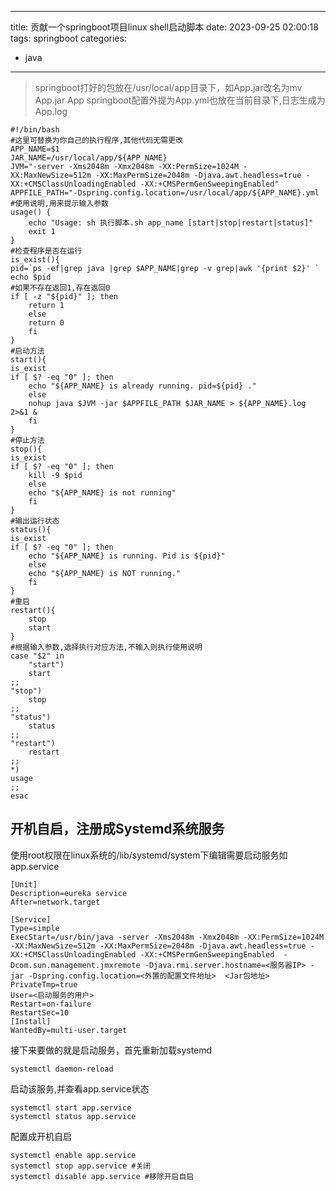 
---
title: 贡献一个springboot项目linux shell启动脚本
date: 2023-09-25 02:00:18
tags: springboot
categories: 
- java
---
>springboot打好的包放在/usr/local/app目录下，如App.jar改名为mv App.jar App
>springboot配置外提为App.yml也放在当前目录下,日志生成为App.log
```shell
#!/bin/bash 
#这里可替换为你自己的执行程序,其他代码无需更改 
APP_NAME=$1
JAR_NAME=/usr/local/app/${APP_NAME} 
JVM="-server -Xms2048m -Xmx2048m -XX:PermSize=1024M -XX:MaxNewSize=512m -XX:MaxPermSize=2048m -Djava.awt.headless=true -XX:+CMSClassUnloadingEnabled -XX:+CMSPermGenSweepingEnabled"
APPFILE_PATH="-Dspring.config.location=/usr/local/app/${APP_NAME}.yml 
#使用说明,用来提示输入参数 
usage() { 
	echo "Usage: sh 执行脚本.sh app_name [start|stop|restart|status]" 
	exit 1 
} 
#检查程序是否在运行 
is_exist(){ 
pid=`ps -ef|grep java |grep $APP_NAME|grep -v grep|awk '{print $2}' ` 
echo $pid
#如果不存在返回1,存在返回0 
if [ -z "${pid}" ]; then 
	return 1 
	else 
	return 0 
	fi 
} 
#启动方法 
start(){ 
is_exist 
if [ $? -eq "0" ]; then 
	echo "${APP_NAME} is already running. pid=${pid} ." 
	else 
	nohup java $JVM -jar $APPFILE_PATH $JAR_NAME > ${APP_NAME}.log 2>&1 &
	fi
} 
#停止方法 
stop(){ 
is_exist 
if [ $? -eq "0" ]; then 
	kill -9 $pid 
	else 
	echo "${APP_NAME} is not running" 
	fi 
} 
#输出运行状态 
status(){ 
is_exist 
if [ $? -eq "0" ]; then 
	echo "${APP_NAME} is running. Pid is ${pid}" 
	else 
	echo "${APP_NAME} is NOT running." 
	fi 
} 
#重启 
restart(){ 
	stop 
	start 
} 
#根据输入参数,选择执行对应方法,不输入则执行使用说明 
case "$2" in 
	"start") 
	start 
;; 
"stop") 
	stop 
;; 
"status") 
	status 
;; 
"restart") 
	restart 
;; 
*) 
usage 
;; 
esac
```

## 开机自启，注册成Systemd系统服务

使用root权限在linux系统的/lib/systemd/system下编辑需要启动服务如app.service

```shell
[Unit]
Description=eureka service
After=network.target

[Service]
Type=simple
ExecStart=/usr/bin/java -server -Xms2048m -Xmx2048m -XX:PermSize=1024M -XX:MaxNewSize=512m -XX:MaxPermSize=2048m -Djava.awt.headless=true -XX:+CMSClassUnloadingEnabled -XX:+CMSPermGenSweepingEnabled  -Dcom.sun.management.jmxremote -Djava.rmi.server.hostname=<服务器IP> -jar -Dspring.config.location=<外置的配置文件地址>  <Jar包地址>
PrivateTmp=true
User=<启动服务的用户>
Restart=on-failure
RestartSec=10
[Install]
WantedBy=multi-user.target
```

接下来要做的就是启动服务，首先重新加载systemd

```shell
systemctl daemon-reload
```

启动该服务,并查看app.service状态

```shell
systemctl start app.service
systemctl status app.service
```

配置成开机自启

```shell
systemctl enable app.service
systemctl stop app.service #关闭
systemctl disable app.service #移除开启自启
```

